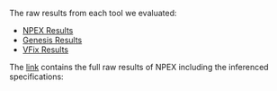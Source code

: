 The raw results from each tool we evaluated:
* [NPEX Results](./npex/README.md)
* [Genesis Results](./genesis/README.md)
* [VFix Results](./vfix/README.md)

The [link](https://drive.google.com/file/d/1ePNEmYAKEnot4zSwuo4GDuYZTesWdXq_/view?usp=sharing) contains the full raw results of NPEX including the inferenced specifications:
